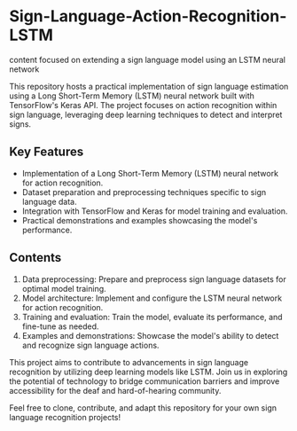 # Sign-Language-Action-Recognition-LSTM
content focused on extending a sign language model using an LSTM neural network



This repository hosts a practical implementation of sign language estimation using a Long Short-Term Memory (LSTM) neural network built with TensorFlow's Keras API. The project focuses on action recognition within sign language, leveraging deep learning techniques to detect and interpret signs.

## Key Features
- Implementation of a Long Short-Term Memory (LSTM) neural network for action recognition.
- Dataset preparation and preprocessing techniques specific to sign language data.
- Integration with TensorFlow and Keras for model training and evaluation.
- Practical demonstrations and examples showcasing the model's performance.

## Contents
1. Data preprocessing: Prepare and preprocess sign language datasets for optimal model training.
2. Model architecture: Implement and configure the LSTM neural network for action recognition.
3. Training and evaluation: Train the model, evaluate its performance, and fine-tune as needed.
4. Examples and demonstrations: Showcase the model's ability to detect and recognize sign language actions.

This project aims to contribute to advancements in sign language recognition by utilizing deep learning models like LSTM. Join us in exploring the potential of technology to bridge communication barriers and improve accessibility for the deaf and hard-of-hearing community.

Feel free to clone, contribute, and adapt this repository for your own sign language recognition projects!
